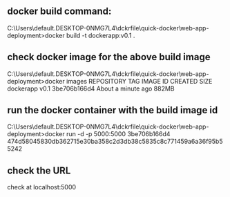 ## docker build command:

C:\Users\default.DESKTOP-0NMG7L4\dckrfile\quick-docker\web-app-deployment>docker build -t dockerapp:v0.1 .

## check docker image for the above build image
C:\Users\default.DESKTOP-0NMG7L4\dckrfile\quick-docker\web-app-deployment>docker images
REPOSITORY              TAG                 IMAGE ID            CREATED              SIZE
dockerapp               v0.1                3be706b166d4        About a minute ago   882MB

## run the docker container with the build image id
C:\Users\default.DESKTOP-0NMG7L4\dckrfile\quick-docker\web-app-deployment>docker run -d -p 5000:5000 3be706b166d4
474d58045830db362715e30ba358c2d3db38c5835c8c771459a6a36f95b55242

## check the URL
check at localhost:5000


